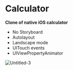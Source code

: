 # Calculator

**Clone of native iOS calculator**

* No Storyboard
* Autolayout
* Landscape mode
* UITouch events
* UIViewPropertyAnimator

![Untitled-3](https://user-images.githubusercontent.com/54902273/166101839-3b2fbbe1-be30-416e-95d9-42ce5935694a.gif)
